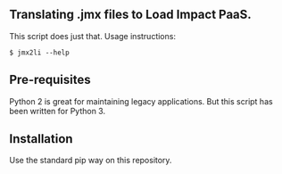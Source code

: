 
## Translating .jmx files to Load Impact PaaS. 

This script does just that. Usage instructions:

    $ jmx2li --help


## Pre-requisites

Python 2 is great for maintaining legacy applications. 
But this script has been written for Python 3. 

## Installation

Use the standard pip way on this repository.
